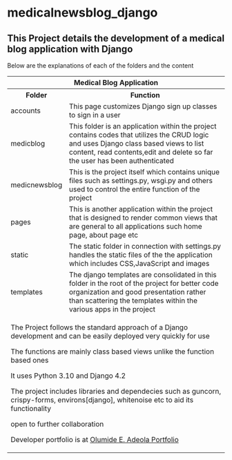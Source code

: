 # medicalnewsblog_django
<h2> This Project details the development of a medical blog application with Django </h2>
Below are the explanations of each of the folders and the content
<table>
  <tr>
  <th colspan="2"> Medical Blog Application </th>
    
  </tr>
  <tr>
    <th> Folder </td>
    <th> Function </td>
    
  </tr>
  <tr>
    <td>accounts </td>
    <td> This page customizes Django sign up classes to sign in a user </td>
  </tr>
  <tr>
    <td>medicblog</td>
    <td> This folder is an application within the project contains codes that utilizes the CRUD logic and uses Django class based views to list content, read contents,edit and delete so far the user has been authenticated </rd>
  </tr>
  <tr>
    <td>medicnewsblog</td>
    <td> This is the project itself which contains unique files such as settings.py, wsgi.py and others used to control the entire function of the project</td>
  <tr>
    <td>pages</td>
    <td>This is another application within the project that is designed to render common views that are general to all applications such home page, about page etc</td>
  </tr>
  <tr>
    <td>static</td>
    <td>The static folder in connection with settings.py handles the static files of the the application which includes CSS,JavaScript and images</td>
  </tr>
  <tr>
    <td> templates</td>
    <td> The django templates are consolidated in this folder in the root of the project for better code organization and good presentation rather than scattering the templates within the various apps in the project</td>
  </tr>
  <tr>
    <td colspan="2">
      <p> The Project follows the standard approach of a Django development and can be easily deployed very quickly for use </p>
      <p> The functions are mainly class based views unlike the function based ones </p>
      <p> It uses Python 3.10 and Django 4.2</p>
      <p> The project includes libraries and dependecies such as guncorn, crispy-forms, environs[django], whitenoise etc to aid its functionality</p>
      <p> open to further collaboration </p>
      <p> Developer portfolio is at <a href="https://chasfatprojects.netlify.app">Olumide E. Adeola Portfolio</a></p>
    </td>
  </tr>
  
  
</table>

